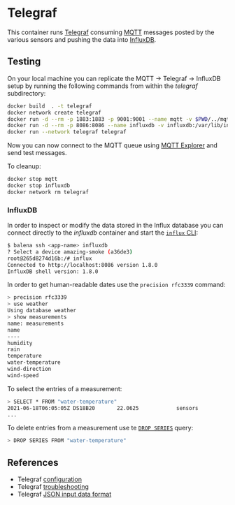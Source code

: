 # Telegraf

This container runs [Telegraf](https://www.influxdata.com/time-series-platform/telegraf) consuming [MQTT](https://mqtt.org/) messages posted by the various sensors and pushing the data into [InfluxDB](https://www.influxdata.com/).

## Testing

On your local machine you can replicate the MQTT -> Telegraf -> InfluxDB setup by running the following commands from within the _telegraf_ subdirectory:

```sh
docker build  . -t telegraf
docker network create telegraf
docker run -d --rm -p 1883:1883 -p 9001:9001 --name mqtt -v $PWD/../mqtt/mosquitto.conf:/mosquitto/config/mosquitto.conf --network telegraf  eclipse-mosquitto
docker run -d --rm -p 8086:8086 --name influxdb -v influxdb:/var/lib/influxdb --network telegraf influxdb:1.8
docker run --network telegraf telegraf
```

Now you can now connect to the MQTT queue using [MQTT Explorer](http://mqtt-explorer.com/) and send test messages.

To cleanup:

```sh
docker stop mqtt
docker stop influxdb
docker network rm telegraf
```

### InfluxDB

In order to inspect or modify the data stored in the Influx database you can connect directly to the _influxdb_ container and start the [`influx` CLI](https://docs.influxdata.com/influxdb/v1.8/tools/shell/):

```sh
$ balena ssh <app-name> influxdb
? Select a device amazing-smoke (a36de3)
root@265d8274d16b:/# influx
Connected to http://localhost:8086 version 1.8.0
InfluxDB shell version: 1.8.0
```

In order to get human-readable dates use the `precision rfc3339` command:

```sh
> precision rfc3339
> use weather
Using database weather
> show measurements
name: measurements
name
----
humidity
rain
temperature
water-temperature
wind-direction
wind-speed
```

To select the entries of a measurement:

```sh
> SELECT * FROM "water-temperature"
2021-06-18T06:05:05Z DS18B20       22.0625            sensors
...
```

To delete entries from a measurement use te [`DROP SERIES`](https://docs.influxdata.com/influxdb/v1.8/query_language/manage-database/#drop-series-from-the-index-with-drop-series) query:

```sh
> DROP SERIES FROM "water-temperature"
```

## References

* Telegraf [configuration](https://github.com/influxdata/telegraf/blob/master/docs/CONFIGURATION.md)
* Telegraf [troubleshooting](https://docs.influxdata.com/telegraf/v1.17/administration/troubleshooting/)
* Telegraf [JSON input data format](https://docs.influxdata.com/telegraf/v1.18/data_formats/input/json/)
